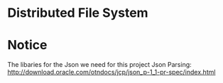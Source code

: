 # Distributed File System

# Notice
The libaries for the Json we need for this project
Json Parsing: http://download.oracle.com/otndocs/jcp/json_p-1_1-pr-spec/index.html
